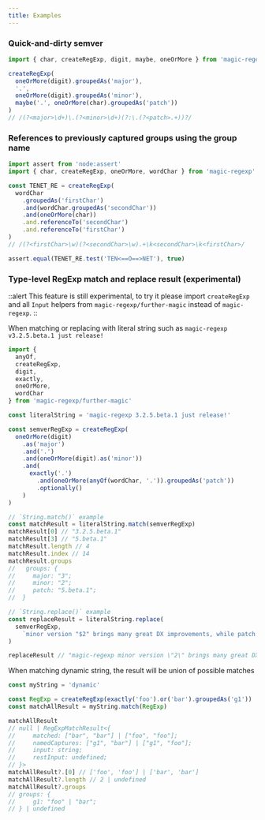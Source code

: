 ```yaml
---
title: Examples
---
```


### Quick-and-dirty semver

```js
import { char, createRegExp, digit, maybe, oneOrMore } from 'magic-regexp'

createRegExp(
  oneOrMore(digit).groupedAs('major'),
  '.',
  oneOrMore(digit).groupedAs('minor'),
  maybe('.', oneOrMore(char).groupedAs('patch'))
)
// /(?<major>\d+)\.(?<minor>\d+)(?:\.(?<patch>.+))?/
```

### References to previously captured groups using the group name

```js
import assert from 'node:assert'
import { char, createRegExp, oneOrMore, wordChar } from 'magic-regexp'

const TENET_RE = createRegExp(
  wordChar
    .groupedAs('firstChar')
    .and(wordChar.groupedAs('secondChar'))
    .and(oneOrMore(char))
    .and.referenceTo('secondChar')
    .and.referenceTo('firstChar')
)
// /(?<firstChar>\w)(?<secondChar>\w).+\k<secondChar>\k<firstChar>/

assert.equal(TENET_RE.test('TEN<==O==>NET'), true)
```

### Type-level RegExp match and replace result (experimental)

::alert
This feature is still experimental, to try it please import `createRegExp ` and all `Input` helpers from `magic-regexp/further-magic` instead of `magic-regexp`.
::

When matching or replacing with literal string such as `magic-regexp v3.2.5.beta.1 just release!`

```ts
import {
  anyOf,
  createRegExp,
  digit,
  exactly,
  oneOrMore,
  wordChar
} from 'magic-regexp/further-magic'

const literalString = 'magic-regexp 3.2.5.beta.1 just release!'

const semverRegExp = createRegExp(
  oneOrMore(digit)
    .as('major')
    .and('.')
    .and(oneOrMore(digit).as('minor'))
    .and(
      exactly('.')
        .and(oneOrMore(anyOf(wordChar, '.')).groupedAs('patch'))
        .optionally()
    )
)

// `String.match()` example
const matchResult = literalString.match(semverRegExp)
matchResult[0] // "3.2.5.beta.1"
matchResult[3] // "5.beta.1"
matchResult.length // 4
matchResult.index // 14
matchResult.groups
//   groups: {
//     major: "3";
//     minor: "2";
//     patch: "5.beta.1";
//  }

// `String.replace()` example
const replaceResult = literalString.replace(
  semverRegExp,
    `minor version "$2" brings many great DX improvements, while patch "$<patch>" fix some bugs and it's`
)

replaceResult // "magic-regexp minor version \"2\" brings many great DX improvements, while patch \"5.beta.1\" fix some bugs and it's just release!"
```

When matching dynamic string, the result will be union of possible matches

```ts
const myString = 'dynamic'

const RegExp = createRegExp(exactly('foo').or('bar').groupedAs('g1'))
const matchAllResult = myString.match(RegExp)

matchAllResult
// null | RegExpMatchResult<{
//     matched: ["bar", "bar"] | ["foo", "foo"];
//     namedCaptures: ["g1", "bar"] | ["g1", "foo"];
//     input: string;
//     restInput: undefined;
// }>
matchAllResult?.[0] // ['foo', 'foo'] | ['bar', 'bar']
matchAllResult?.length // 2 | undefined
matchAllResult?.groups
// groups: {
//     g1: "foo" | "bar";
// } | undefined
```
